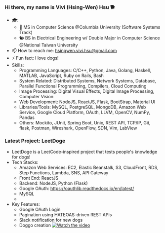 ### Hi there, my name is Vivi (Hsing-Wen) Hsu 🐕

<!--
**hsingwenhsu/hsingwenhsu** is a ✨ _special_ ✨ repository because its `README.md` (this file) appears on your GitHub profile.

Here are some ideas to get you started:

- 🔭 I’m currently working on ...
- 🌱 I’m currently learning ...
- 👯 I’m looking to collaborate on ...
- 🤔 I’m looking for help with ...
- 💬 Ask me about ...
- 📫 How to reach me: ...
- 😄 Pronouns: ...
- ⚡ Fun fact: ...
-->
- 🎓: 
    - 🦁 MS in Computer Science @Columbia University (Software Systems Track)
    - 🐿️ BS in Electrical Engineering w/ Double Major in Computer Science @National Taiwan University     
- 📫 How to reach me: hsingwen.vivi.hsu@gmail.com
- ⚡ Fun fact: I love dogs!
- Skills:
    - Programming Languages: C/C++, Python, Java, Golang, Haskell, MATLAB, JavaScript, Ruby on Rails, Bash
    - System Related: Distributed Systems, Network Systems, Database, Parallel Functional Programming, Compilers, Cloud Computing
    - Image Processing: Digital Visual Effects, Digital Image Processing, Computer Vision
    - Web Development: NodeJS, ReactJS, Flask, BootStrap, Material UI
    - Libraries/Tools: MySQL, PostgreSQL, MongoDB, Amazon Web Service, Google Cloud Platform, OAuth, LLVM, OpenCV, NumPy, Pandas
    - Others: Mockito, JUnit, Spring Boot, Unix, REST API, TCP/IP, Git, flask, Postman, Wireshark, OpenFlow, SDN, Vim, LabView

### Latest Project: LeetDoge
- LeetDoge is a LeetCode-inspired project that tests people's knowledge for dogs!
- Tech Stacks:
    - Amazon Web Services: EC2, Elastic Beanstalk, S3, CloudFront, RDS, Step Functions, Lambda, SNS, API Gateway
    - Front End: ReactJS
    - Backend: NodeJS, Python (Flask)
    - Google OAuth: https://oauthlib.readthedocs.io/en/latest/
    - MySQL
    - 
- Key Features:
    - Google OAuth Login
    - Pagination using HATEOAS-driven REST APIs
    - Slack notification for new dogs
    - Doggo creation
[![Watch the video](https://i.imgur.com/8BQ3oOx.png)](https://www.youtube.com/watch?v=16pxKZIjH1o)
